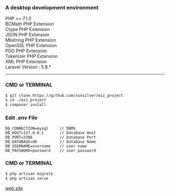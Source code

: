 ### A desktop development environment
PHP >= 7.1.3  
BCMath PHP Extension  
Ctype PHP Extension  
JSON PHP Extension  
Mbstring PHP Extension  
OpenSSL PHP Extension  
PDO PHP Extension  
Tokenizer PHP Extension  
XML PHP Extension  
Laravel Version : 5.8.*    

----------------------------
### CMD or TERMINAL
```bash
$ git clone https://github.com/sunsilver/wiz_project
$ cd ./wiz_project
$ composer install 
```

### Edit .env File
```text
DB_CONNECTION=mysql     // DBMS
DB_HOST=127.0.0.1       // Database Host
DB_PORT=3306            // Database Port
DB_DATABASE=db          // Database Name
DB_USERNAME=username    // user name
DB_PASSWORD=password    // user password
```
### CMD or TERMINAL
```bash
$ php artisan migrate 
$ php artisan serve
```
[web site](http://localhost:8000)